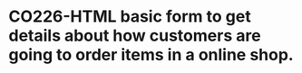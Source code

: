 # CO226-HTML basic form to get details about how customers are going to order items in a online shop.
